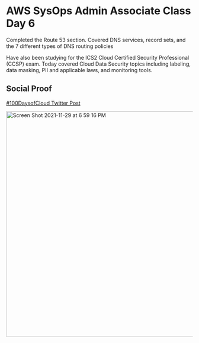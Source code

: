 # AWS SysOps Admin Associate Class Day 6

Completed the Route 53 section. Covered DNS services, record sets, and the 7 different types of DNS routing policies

Have also been studying for the ICS2 Cloud Certified Security Professional (CCSP) exam. Today covered Cloud Data Security topics including labeling, data masking, PII and applicable laws, and monitoring tools.


## Social Proof

[#100DaysofCloud Twitter Post](https://twitter.com/JBizzle703/status/1465472272593039370?s=20)


<img width="610" alt="Screen Shot 2021-11-29 at 6 59 16 PM" src="https://user-images.githubusercontent.com/90277861/143961547-f9b27d2b-311a-4125-a40c-c921da06d507.png">

